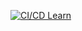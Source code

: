 [![CI/CD Learn](https://github.com/MaratElagin/GitHubActionsLearn/actions/workflows/ci-cd.yaml/badge.svg)](https://github.com/MaratElagin/GitHubActionsLearn/actions/workflows/ci-cd.yaml)

